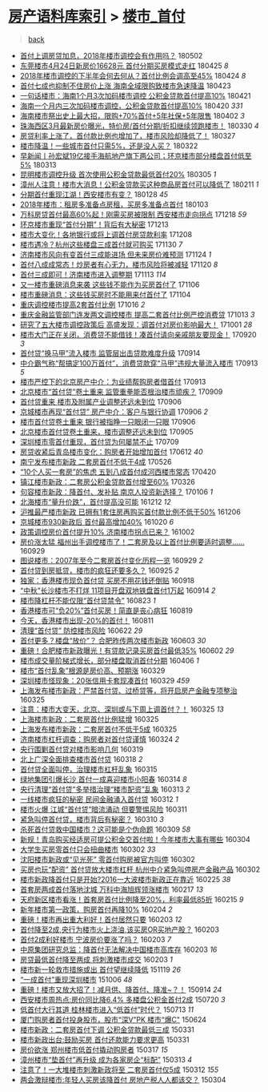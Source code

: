 [房产语料库索引](../../README.md)  > [楼市_首付](楼市_首付.md)
====
> [back](../README.md)

- [首付上调房贷加息，2018年楼市调控会有作用吗？](http://jkwz.applinzi.com/ittc/7098618799186248715.html#%E9%A6%96%E4%BB%98%E4%B8%8A%E8%B0%83%E6%88%BF%E8%B4%B7%E5%8A%A0%E6%81%AF%EF%BC%8C2018%E5%B9%B4%E6%A5%BC%E5%B8%82%E8%B0%83%E6%8E%A7%E4%BC%9A%E6%9C%89%E4%BD%9C%E7%94%A8%E5%90%97%EF%BC%9F) 180502  
- [东莞楼市4月24日新房价16628元 首付分期买房模式走红](http://jkwz.applinzi.com/ittc/7095953077192623114.html#%E4%B8%9C%E8%8E%9E%E6%A5%BC%E5%B8%824%E6%9C%8824%E6%97%A5%E6%96%B0%E6%88%BF%E4%BB%B716628%E5%85%83+%E9%A6%96%E4%BB%98%E5%88%86%E6%9C%9F%E4%B9%B0%E6%88%BF%E6%A8%A1%E5%BC%8F%E8%B5%B0%E7%BA%A2) 180425 *8* 
- [2018年楼市调控的下半年会何去何从？首付比例会调高至45%](http://jkwz.applinzi.com/ittc/7095435158905947152.html#2018%E5%B9%B4%E6%A5%BC%E5%B8%82%E8%B0%83%E6%8E%A7%E7%9A%84%E4%B8%8B%E5%8D%8A%E5%B9%B4%E4%BC%9A%E4%BD%95%E5%8E%BB%E4%BD%95%E4%BB%8E%EF%BC%9F%E9%A6%96%E4%BB%98%E6%AF%94%E4%BE%8B%E4%BC%9A%E8%B0%83%E9%AB%98%E8%87%B345%25) 180424 *8* 
- [首付七成也抑制不住房价上涨 海南全域限购致楼市急速降温](http://jkwz.applinzi.com/ittc/7095228207282521104.html#%E9%A6%96%E4%BB%98%E4%B8%83%E6%88%90%E4%B9%9F%E6%8A%91%E5%88%B6%E4%B8%8D%E4%BD%8F%E6%88%BF%E4%BB%B7%E4%B8%8A%E6%B6%A8+%E6%B5%B7%E5%8D%97%E5%85%A8%E5%9F%9F%E9%99%90%E8%B4%AD%E8%87%B4%E6%A5%BC%E5%B8%82%E6%80%A5%E9%80%9F%E9%99%8D%E6%B8%A9) 180423  
- [一句话楼市：海南1个月3次加码楼市调控 公积金贷款首付提高10%](http://jkwz.applinzi.com/ittc/7094451772863284230.html#%E4%B8%80%E5%8F%A5%E8%AF%9D%E6%A5%BC%E5%B8%82%EF%BC%9A%E6%B5%B7%E5%8D%971%E4%B8%AA%E6%9C%883%E6%AC%A1%E5%8A%A0%E7%A0%81%E6%A5%BC%E5%B8%82%E8%B0%83%E6%8E%A7+%E5%85%AC%E7%A7%AF%E9%87%91%E8%B4%B7%E6%AC%BE%E9%A6%96%E4%BB%98%E6%8F%90%E9%AB%9810%25) 180421  
- [海南一个月内三次加码楼市调控，公积金贷款首付提高10%](http://jkwz.applinzi.com/ittc/7094168481513866257.html#%E6%B5%B7%E5%8D%97%E4%B8%80%E4%B8%AA%E6%9C%88%E5%86%85%E4%B8%89%E6%AC%A1%E5%8A%A0%E7%A0%81%E6%A5%BC%E5%B8%82%E8%B0%83%E6%8E%A7%EF%BC%8C%E5%85%AC%E7%A7%AF%E9%87%91%E8%B4%B7%E6%AC%BE%E9%A6%96%E4%BB%98%E6%8F%90%E9%AB%9810%25) 180420 *331* 
- [海南楼市祭出史上最大招，限购+70%首付+5年社保+5年限售](http://jkwz.applinzi.com/ittc/7087054628606968839.html#%E6%B5%B7%E5%8D%97%E6%A5%BC%E5%B8%82%E7%A5%AD%E5%87%BA%E5%8F%B2%E4%B8%8A%E6%9C%80%E5%A4%A7%E6%8B%9B%EF%BC%8C%E9%99%90%E8%B4%AD%2B70%25%E9%A6%96%E4%BB%98%2B5%E5%B9%B4%E7%A4%BE%E4%BF%9D%2B5%E5%B9%B4%E9%99%90%E5%94%AE) 180402 *3* 
- [珠海西区3月最新房价曝光，特价房/首付分期/折扣继续领跑楼市！](http://jkwz.applinzi.com/ittc/7086250944230851590.html#%E7%8F%A0%E6%B5%B7%E8%A5%BF%E5%8C%BA3%E6%9C%88%E6%9C%80%E6%96%B0%E6%88%BF%E4%BB%B7%E6%9B%9D%E5%85%89%EF%BC%8C%E7%89%B9%E4%BB%B7%E6%88%BF%2F%E9%A6%96%E4%BB%98%E5%88%86%E6%9C%9F%2F%E6%8A%98%E6%89%A3%E7%BB%A7%E7%BB%AD%E9%A2%86%E8%B7%91%E6%A5%BC%E5%B8%82%EF%BC%81) 180330 *4* 
- [房贷利率上涨了，首付款比例也增加了，楼市风险却降低了！](http://jkwz.applinzi.com/ittc/7085077853102408721.html#%E6%88%BF%E8%B4%B7%E5%88%A9%E7%8E%87%E4%B8%8A%E6%B6%A8%E4%BA%86%EF%BC%8C%E9%A6%96%E4%BB%98%E6%AC%BE%E6%AF%94%E4%BE%8B%E4%B9%9F%E5%A2%9E%E5%8A%A0%E4%BA%86%EF%BC%8C%E6%A5%BC%E5%B8%82%E9%A3%8E%E9%99%A9%E5%8D%B4%E9%99%8D%E4%BD%8E%E4%BA%86%EF%BC%81) 180327  
- [楼市降温！一些城市首付只需5%，还是没人买？](http://jkwz.applinzi.com/ittc/7083372394263872528.html#%E6%A5%BC%E5%B8%82%E9%99%8D%E6%B8%A9%EF%BC%81%E4%B8%80%E4%BA%9B%E5%9F%8E%E5%B8%82%E9%A6%96%E4%BB%98%E5%8F%AA%E9%9C%805%25%EF%BC%8C%E8%BF%98%E6%98%AF%E6%B2%A1%E4%BA%BA%E4%B9%B0%EF%BC%9F) 180322  
- [早新闻丨孙宏斌19亿接手海航地产旗下两公司；环京楼市部分楼盘首付低至5%](http://jkwz.applinzi.com/ittc/7079864284643591174.html#%E6%97%A9%E6%96%B0%E9%97%BB%E4%B8%A8%E5%AD%99%E5%AE%8F%E6%96%8C19%E4%BA%BF%E6%8E%A5%E6%89%8B%E6%B5%B7%E8%88%AA%E5%9C%B0%E4%BA%A7%E6%97%97%E4%B8%8B%E4%B8%A4%E5%85%AC%E5%8F%B8%EF%BC%9B%E7%8E%AF%E4%BA%AC%E6%A5%BC%E5%B8%82%E9%83%A8%E5%88%86%E6%A5%BC%E7%9B%98%E9%A6%96%E4%BB%98%E4%BD%8E%E8%87%B35%25) 180313  
- [昆明楼市调控升级 首次使用公积金贷款最低首付20%](http://jkwz.applinzi.com/ittc/7076907846497469457.html#%E6%98%86%E6%98%8E%E6%A5%BC%E5%B8%82%E8%B0%83%E6%8E%A7%E5%8D%87%E7%BA%A7+%E9%A6%96%E6%AC%A1%E4%BD%BF%E7%94%A8%E5%85%AC%E7%A7%AF%E9%87%91%E8%B4%B7%E6%AC%BE%E6%9C%80%E4%BD%8E%E9%A6%96%E4%BB%9820%25) 180305 *1* 
- [漳州人注意！楼市大消息！公积金贷款买这种商品房首付可以降低了](http://jkwz.applinzi.com/ittc/7068883183997551623.html#%E6%BC%B3%E5%B7%9E%E4%BA%BA%E6%B3%A8%E6%84%8F%EF%BC%81%E6%A5%BC%E5%B8%82%E5%A4%A7%E6%B6%88%E6%81%AF%EF%BC%81%E5%85%AC%E7%A7%AF%E9%87%91%E8%B4%B7%E6%AC%BE%E4%B9%B0%E8%BF%99%E7%A7%8D%E5%95%86%E5%93%81%E6%88%BF%E9%A6%96%E4%BB%98%E5%8F%AF%E4%BB%A5%E9%99%8D%E4%BD%8E%E4%BA%86) 180211 *1* 
- [分期首付重现江湖！西安楼市有变？](http://jkwz.applinzi.com/ittc/7063597561338659851.html#%E5%88%86%E6%9C%9F%E9%A6%96%E4%BB%98%E9%87%8D%E7%8E%B0%E6%B1%9F%E6%B9%96%EF%BC%81%E8%A5%BF%E5%AE%89%E6%A5%BC%E5%B8%82%E6%9C%89%E5%8F%98%EF%BC%9F) 180128 *45* 
- [2018年楼市：租房多准备点房租，买房多准备点首付](http://jkwz.applinzi.com/ittc/7054300963236480016.html#2018%E5%B9%B4%E6%A5%BC%E5%B8%82%EF%BC%9A%E7%A7%9F%E6%88%BF%E5%A4%9A%E5%87%86%E5%A4%87%E7%82%B9%E6%88%BF%E7%A7%9F%EF%BC%8C%E4%B9%B0%E6%88%BF%E5%A4%9A%E5%87%86%E5%A4%87%E7%82%B9%E9%A6%96%E4%BB%98) 180103  
- [万科房贷首付最高60%起！刚需买房被限制 西安楼市走向拐点](http://jkwz.applinzi.com/ittc/7048409667221324817.html#%E4%B8%87%E7%A7%91%E6%88%BF%E8%B4%B7%E9%A6%96%E4%BB%98%E6%9C%80%E9%AB%9860%25%E8%B5%B7%EF%BC%81%E5%88%9A%E9%9C%80%E4%B9%B0%E6%88%BF%E8%A2%AB%E9%99%90%E5%88%B6+%E8%A5%BF%E5%AE%89%E6%A5%BC%E5%B8%82%E8%B5%B0%E5%90%91%E6%8B%90%E7%82%B9) 171218 *59* 
- [环京楼市重现“首付分期”！背后有大秘密](http://jkwz.applinzi.com/ittc/7046494552288920593.html#%E7%8E%AF%E4%BA%AC%E6%A5%BC%E5%B8%82%E9%87%8D%E7%8E%B0%E2%80%9C%E9%A6%96%E4%BB%98%E5%88%86%E6%9C%9F%E2%80%9D%EF%BC%81%E8%83%8C%E5%90%8E%E6%9C%89%E5%A4%A7%E7%A7%98%E5%AF%86) 171213  
- [楼市大变化！各地银行或将上调首付房贷款利率](http://jkwz.applinzi.com/ittc/7044704806684328977.html#%E6%A5%BC%E5%B8%82%E5%A4%A7%E5%8F%98%E5%8C%96%EF%BC%81%E5%90%84%E5%9C%B0%E9%93%B6%E8%A1%8C%E6%88%96%E5%B0%86%E4%B8%8A%E8%B0%83%E9%A6%96%E4%BB%98%E6%88%BF%E8%B4%B7%E6%AC%BE%E5%88%A9%E7%8E%87) 171208  
- [楼市遇冷？杭州这些楼盘三成首付就可购买](http://jkwz.applinzi.com/ittc/7041689028125000721.html#%E6%A5%BC%E5%B8%82%E9%81%87%E5%86%B7%EF%BC%9F%E6%9D%AD%E5%B7%9E%E8%BF%99%E4%BA%9B%E6%A5%BC%E7%9B%98%E4%B8%89%E6%88%90%E9%A6%96%E4%BB%98%E5%B0%B1%E5%8F%AF%E8%B4%AD%E4%B9%B0) 171130 *7* 
- [济南楼市风向有变首付三成能进场 但未来房价难预测](http://jkwz.applinzi.com/ittc/7039448086353544209.html#%E6%B5%8E%E5%8D%97%E6%A5%BC%E5%B8%82%E9%A3%8E%E5%90%91%E6%9C%89%E5%8F%98%E9%A6%96%E4%BB%98%E4%B8%89%E6%88%90%E8%83%BD%E8%BF%9B%E5%9C%BA+%E4%BD%86%E6%9C%AA%E6%9D%A5%E6%88%BF%E4%BB%B7%E9%9A%BE%E9%A2%84%E6%B5%8B) 171124 *1* 
- [首付八成成常态！炒房者有心无力，楼市风险将被减轻](http://jkwz.applinzi.com/ittc/7038059758572012561.html#%E9%A6%96%E4%BB%98%E5%85%AB%E6%88%90%E6%88%90%E5%B8%B8%E6%80%81%EF%BC%81%E7%82%92%E6%88%BF%E8%80%85%E6%9C%89%E5%BF%83%E6%97%A0%E5%8A%9B%EF%BC%8C%E6%A5%BC%E5%B8%82%E9%A3%8E%E9%99%A9%E5%B0%86%E8%A2%AB%E5%87%8F%E8%BD%BB) 171120 *8* 
- [首付三成即可！济南楼市进入调整期](http://jkwz.applinzi.com/ittc/7035233455292548112.html#%E9%A6%96%E4%BB%98%E4%B8%89%E6%88%90%E5%8D%B3%E5%8F%AF%EF%BC%81%E6%B5%8E%E5%8D%97%E6%A5%BC%E5%B8%82%E8%BF%9B%E5%85%A5%E8%B0%83%E6%95%B4%E6%9C%9F) 171113 *114* 
- [又一楼市重磅消息来袭 这些钱不能作为买房首付了](http://jkwz.applinzi.com/ittc/7032885463449338897.html#%E5%8F%88%E4%B8%80%E6%A5%BC%E5%B8%82%E9%87%8D%E7%A3%85%E6%B6%88%E6%81%AF%E6%9D%A5%E8%A2%AD+%E8%BF%99%E4%BA%9B%E9%92%B1%E4%B8%8D%E8%83%BD%E4%BD%9C%E4%B8%BA%E4%B9%B0%E6%88%BF%E9%A6%96%E4%BB%98%E4%BA%86) 171106  
- [楼市重磅消息：这些钱买房时不能用来付首付了](http://jkwz.applinzi.com/ittc/7032192780376474640.html#%E6%A5%BC%E5%B8%82%E9%87%8D%E7%A3%85%E6%B6%88%E6%81%AF%EF%BC%9A%E8%BF%99%E4%BA%9B%E9%92%B1%E4%B9%B0%E6%88%BF%E6%97%B6%E4%B8%8D%E8%83%BD%E7%94%A8%E6%9D%A5%E4%BB%98%E9%A6%96%E4%BB%98%E4%BA%86) 171104  
- [重庆调控楼市提高2套首付比例](http://jkwz.applinzi.com/ittc/7025092432373498897.html#%E9%87%8D%E5%BA%86%E8%B0%83%E6%8E%A7%E6%A5%BC%E5%B8%82%E6%8F%90%E9%AB%982%E5%A5%97%E9%A6%96%E4%BB%98%E6%AF%94%E4%BE%8B) 171016 *2* 
- [重庆金融监管部门连发两文调控楼市 提高二套首付比例严控消费贷](http://jkwz.applinzi.com/ittc/7023855318780609553.html#%E9%87%8D%E5%BA%86%E9%87%91%E8%9E%8D%E7%9B%91%E7%AE%A1%E9%83%A8%E9%97%A8%E8%BF%9E%E5%8F%91%E4%B8%A4%E6%96%87%E8%B0%83%E6%8E%A7%E6%A5%BC%E5%B8%82+%E6%8F%90%E9%AB%98%E4%BA%8C%E5%A5%97%E9%A6%96%E4%BB%98%E6%AF%94%E4%BE%8B%E4%B8%A5%E6%8E%A7%E6%B6%88%E8%B4%B9%E8%B4%B7) 171013 *3* 
- [研究了五大楼市调控政策后 高盛发现：调首付对房价影响最大！](http://jkwz.applinzi.com/ittc/7019558334791943184.html#%E7%A0%94%E7%A9%B6%E4%BA%86%E4%BA%94%E5%A4%A7%E6%A5%BC%E5%B8%82%E8%B0%83%E6%8E%A7%E6%94%BF%E7%AD%96%E5%90%8E+%E9%AB%98%E7%9B%9B%E5%8F%91%E7%8E%B0%EF%BC%9A%E8%B0%83%E9%A6%96%E4%BB%98%E5%AF%B9%E6%88%BF%E4%BB%B7%E5%BD%B1%E5%93%8D%E6%9C%80%E5%A4%A7%EF%BC%81) 171001 *28* 
- [楼市大门正在关闭，消费贷不能借钱！凑首付请向亲戚朋友要现金！](http://jkwz.applinzi.com/ittc/7015379355222672401.html#%E6%A5%BC%E5%B8%82%E5%A4%A7%E9%97%A8%E6%AD%A3%E5%9C%A8%E5%85%B3%E9%97%AD%EF%BC%8C%E6%B6%88%E8%B4%B9%E8%B4%B7%E4%B8%8D%E8%83%BD%E5%80%9F%E9%92%B1%EF%BC%81%E5%87%91%E9%A6%96%E4%BB%98%E8%AF%B7%E5%90%91%E4%BA%B2%E6%88%9A%E6%9C%8B%E5%8F%8B%E8%A6%81%E7%8E%B0%E9%87%91%EF%BC%81) 170920 *3* 
- [首付贷“换马甲”流入楼市 监管层出击贷款难度升级](http://jkwz.applinzi.com/ittc/7013226676488766225.html#%E9%A6%96%E4%BB%98%E8%B4%B7%E2%80%9C%E6%8D%A2%E9%A9%AC%E7%94%B2%E2%80%9D%E6%B5%81%E5%85%A5%E6%A5%BC%E5%B8%82+%E7%9B%91%E7%AE%A1%E5%B1%82%E5%87%BA%E5%87%BB%E8%B4%B7%E6%AC%BE%E9%9A%BE%E5%BA%A6%E5%8D%87%E7%BA%A7) 170914  
- [中介霸气称“帮搞定100万首付”，消费贷款穿“马甲”违规大量流入楼市](http://jkwz.applinzi.com/ittc/7012836473265718288.html#%E4%B8%AD%E4%BB%8B%E9%9C%B8%E6%B0%94%E7%A7%B0%E2%80%9C%E5%B8%AE%E6%90%9E%E5%AE%9A100%E4%B8%87%E9%A6%96%E4%BB%98%E2%80%9D%EF%BC%8C%E6%B6%88%E8%B4%B9%E8%B4%B7%E6%AC%BE%E7%A9%BF%E2%80%9C%E9%A9%AC%E7%94%B2%E2%80%9D%E8%BF%9D%E8%A7%84%E5%A4%A7%E9%87%8F%E6%B5%81%E5%85%A5%E6%A5%BC%E5%B8%82) 170913 *5* 
- [楼市严控下的北京房产中介：为业绩帮购房者借首付](http://jkwz.applinzi.com/ittc/7012740385124909841.html#%E6%A5%BC%E5%B8%82%E4%B8%A5%E6%8E%A7%E4%B8%8B%E7%9A%84%E5%8C%97%E4%BA%AC%E6%88%BF%E4%BA%A7%E4%B8%AD%E4%BB%8B%EF%BC%9A%E4%B8%BA%E4%B8%9A%E7%BB%A9%E5%B8%AE%E8%B4%AD%E6%88%BF%E8%80%85%E5%80%9F%E9%A6%96%E4%BB%98) 170913  
- [北京楼市“首付贷”卷土重来 监管重拳能否根治楼市顽疾？](http://jkwz.applinzi.com/ittc/7011454022698140688.html#%E5%8C%97%E4%BA%AC%E6%A5%BC%E5%B8%82%E2%80%9C%E9%A6%96%E4%BB%98%E8%B4%B7%E2%80%9D%E5%8D%B7%E5%9C%9F%E9%87%8D%E6%9D%A5+%E7%9B%91%E7%AE%A1%E9%87%8D%E6%8B%B3%E8%83%BD%E5%90%A6%E6%A0%B9%E6%B2%BB%E6%A5%BC%E5%B8%82%E9%A1%BD%E7%96%BE%EF%BC%9F) 170909  
- [首付贷重来 楼市及附属产业调整还远未到位](http://jkwz.applinzi.com/ittc/7010216834513765393.html#%E9%A6%96%E4%BB%98%E8%B4%B7%E9%87%8D%E6%9D%A5+%E6%A5%BC%E5%B8%82%E5%8F%8A%E9%99%84%E5%B1%9E%E4%BA%A7%E4%B8%9A%E8%B0%83%E6%95%B4%E8%BF%98%E8%BF%9C%E6%9C%AA%E5%88%B0%E4%BD%8D) 170906  
- [京城楼市再现“首付贷” 房产中介：客户与银行协调](http://jkwz.applinzi.com/ittc/7010167104089883665.html#%E4%BA%AC%E5%9F%8E%E6%A5%BC%E5%B8%82%E5%86%8D%E7%8E%B0%E2%80%9C%E9%A6%96%E4%BB%98%E8%B4%B7%E2%80%9D+%E6%88%BF%E4%BA%A7%E4%B8%AD%E4%BB%8B%EF%BC%9A%E5%AE%A2%E6%88%B7%E4%B8%8E%E9%93%B6%E8%A1%8C%E5%8D%8F%E8%B0%83) 170906 *2* 
- [楼市首付贷卷土重来 银行被指睁一只眼闭一只眼](http://jkwz.applinzi.com/ittc/7010100621804569617.html#%E6%A5%BC%E5%B8%82%E9%A6%96%E4%BB%98%E8%B4%B7%E5%8D%B7%E5%9C%9F%E9%87%8D%E6%9D%A5+%E9%93%B6%E8%A1%8C%E8%A2%AB%E6%8C%87%E7%9D%81%E4%B8%80%E5%8F%AA%E7%9C%BC%E9%97%AD%E4%B8%80%E5%8F%AA%E7%9C%BC) 170906  
- [北京楼市首付贷卷土重来，楼市调整还远未到位](http://jkwz.applinzi.com/ittc/7009887214706885648.html#%E5%8C%97%E4%BA%AC%E6%A5%BC%E5%B8%82%E9%A6%96%E4%BB%98%E8%B4%B7%E5%8D%B7%E5%9C%9F%E9%87%8D%E6%9D%A5%EF%BC%8C%E6%A5%BC%E5%B8%82%E8%B0%83%E6%95%B4%E8%BF%98%E8%BF%9C%E6%9C%AA%E5%88%B0%E4%BD%8D) 170905  
- [深圳楼市零首付重现，首付贷为何屡禁不止](http://jkwz.applinzi.com/ittc/6988427819762582532.html#%E6%B7%B1%E5%9C%B3%E6%A5%BC%E5%B8%82%E9%9B%B6%E9%A6%96%E4%BB%98%E9%87%8D%E7%8E%B0%EF%BC%8C%E9%A6%96%E4%BB%98%E8%B4%B7%E4%B8%BA%E4%BD%95%E5%B1%A1%E7%A6%81%E4%B8%8D%E6%AD%A2) 170709  
- [房贷收紧后青岛楼市变化：购房者开始增加首付](http://jkwz.applinzi.com/ittc/6978201563087520772.html#%E6%88%BF%E8%B4%B7%E6%94%B6%E7%B4%A7%E5%90%8E%E9%9D%92%E5%B2%9B%E6%A5%BC%E5%B8%82%E5%8F%98%E5%8C%96%EF%BC%9A%E8%B4%AD%E6%88%BF%E8%80%85%E5%BC%80%E5%A7%8B%E5%A2%9E%E5%8A%A0%E9%A6%96%E4%BB%98) 170612 *40* 
- [南宁发布楼市新政 二套房首付不低于4成](http://jkwz.applinzi.com/ittc/6972051966896112644.html#%E5%8D%97%E5%AE%81%E5%8F%91%E5%B8%83%E6%A5%BC%E5%B8%82%E6%96%B0%E6%94%BF+%E4%BA%8C%E5%A5%97%E6%88%BF%E9%A6%96%E4%BB%98%E4%B8%8D%E4%BD%8E%E4%BA%8E4%E6%88%90) 170526  
- [“10个人买一套房”的焦虑 五到八成首付成河西楼市常态](http://jkwz.applinzi.com/ittc/6958705746735809540.html#%E2%80%9C10%E4%B8%AA%E4%BA%BA%E4%B9%B0%E4%B8%80%E5%A5%97%E6%88%BF%E2%80%9D%E7%9A%84%E7%84%A6%E8%99%91+%E4%BA%94%E5%88%B0%E5%85%AB%E6%88%90%E9%A6%96%E4%BB%98%E6%88%90%E6%B2%B3%E8%A5%BF%E6%A5%BC%E5%B8%82%E5%B8%B8%E6%80%81) 170420  
- [镇江楼市新政：二套房公积金贷款首付增至60%](http://jkwz.applinzi.com/ittc/6949257919244796932.html#%E9%95%87%E6%B1%9F%E6%A5%BC%E5%B8%82%E6%96%B0%E6%94%BF%EF%BC%9A%E4%BA%8C%E5%A5%97%E6%88%BF%E5%85%AC%E7%A7%AF%E9%87%91%E8%B4%B7%E6%AC%BE%E9%A6%96%E4%BB%98%E5%A2%9E%E8%87%B360%25) 170326  
- [句容楼市新政：降首付、发补贴 南京人投资新选择？](http://jkwz.applinzi.com/ittc/6920115305845359620.html#%E5%8F%A5%E5%AE%B9%E6%A5%BC%E5%B8%82%E6%96%B0%E6%94%BF%EF%BC%9A%E9%99%8D%E9%A6%96%E4%BB%98%E3%80%81%E5%8F%91%E8%A1%A5%E8%B4%B4+%E5%8D%97%E4%BA%AC%E4%BA%BA%E6%8A%95%E8%B5%84%E6%96%B0%E9%80%89%E6%8B%A9%EF%BC%9F) 170106 *1* 
- [北海楼市“量升价跌”，首付提高没可能](http://jkwz.applinzi.com/ittc/6910784444436055045.html#%E5%8C%97%E6%B5%B7%E6%A5%BC%E5%B8%82%E2%80%9C%E9%87%8F%E5%8D%87%E4%BB%B7%E8%B7%8C%E2%80%9D%EF%BC%8C%E9%A6%96%E4%BB%98%E6%8F%90%E9%AB%98%E6%B2%A1%E5%8F%AF%E8%83%BD) 161212 *12* 
- [沪推最严楼市新政 已拥有1套住房再购买首付款比例不低于50%](http://jkwz.applinzi.com/ittc/6908562285223478276.html#%E6%B2%AA%E6%8E%A8%E6%9C%80%E4%B8%A5%E6%A5%BC%E5%B8%82%E6%96%B0%E6%94%BF+%E5%B7%B2%E6%8B%A5%E6%9C%891%E5%A5%97%E4%BD%8F%E6%88%BF%E5%86%8D%E8%B4%AD%E4%B9%B0%E9%A6%96%E4%BB%98%E6%AC%BE%E6%AF%94%E4%BE%8B%E4%B8%8D%E4%BD%8E%E4%BA%8E50%25) 161206  
- [京城楼市930新政后 首付最高增加40%](http://jkwz.applinzi.com/ittc/6891061395843449860.html#%E4%BA%AC%E5%9F%8E%E6%A5%BC%E5%B8%82930%E6%96%B0%E6%94%BF%E5%90%8E+%E9%A6%96%E4%BB%98%E6%9C%80%E9%AB%98%E5%A2%9E%E5%8A%A040%25) 161020 *6* 
- [政策调控房价首付提升10% 济南楼市拐点已来？](http://jkwz.applinzi.com/ittc/6884541618081760261.html#%E6%94%BF%E7%AD%96%E8%B0%83%E6%8E%A7%E6%88%BF%E4%BB%B7%E9%A6%96%E4%BB%98%E6%8F%90%E5%8D%8710%25+%E6%B5%8E%E5%8D%97%E6%A5%BC%E5%B8%82%E6%8B%90%E7%82%B9%E5%B7%B2%E6%9D%A5%EF%BC%9F) 161002  
- [房价涨太猛 福州出手调控楼市了！二套房及以上首付比例要适时调整......](http://jkwz.applinzi.com/ittc/6883322965600502789.html#%E6%88%BF%E4%BB%B7%E6%B6%A8%E5%A4%AA%E7%8C%9B+%E7%A6%8F%E5%B7%9E%E5%87%BA%E6%89%8B%E8%B0%83%E6%8E%A7%E6%A5%BC%E5%B8%82%E4%BA%86%EF%BC%81%E4%BA%8C%E5%A5%97%E6%88%BF%E5%8F%8A%E4%BB%A5%E4%B8%8A%E9%A6%96%E4%BB%98%E6%AF%94%E4%BE%8B%E8%A6%81%E9%80%82%E6%97%B6%E8%B0%83%E6%95%B4......) 160929  
- [图说楼市：2007年至今二套房首付变化历程一览](http://jkwz.applinzi.com/ittc/6883216567520723973.html#%E5%9B%BE%E8%AF%B4%E6%A5%BC%E5%B8%82%EF%BC%9A2007%E5%B9%B4%E8%87%B3%E4%BB%8A%E4%BA%8C%E5%A5%97%E6%88%BF%E9%A6%96%E4%BB%98%E5%8F%98%E5%8C%96%E5%8E%86%E7%A8%8B%E4%B8%80%E8%A7%88) 160929 *2* 
- [首付贷到房抵贷，楼市的疯狂还要多久？](http://jkwz.applinzi.com/ittc/6881790154372547588.html#%E9%A6%96%E4%BB%98%E8%B4%B7%E5%88%B0%E6%88%BF%E6%8A%B5%E8%B4%B7%EF%BC%8C%E6%A5%BC%E5%B8%82%E7%9A%84%E7%96%AF%E7%8B%82%E8%BF%98%E8%A6%81%E5%A4%9A%E4%B9%85%EF%BC%9F) 160925 *2* 
- [独家：香港楼市现负首付贷 买房不用花钱还倒贴](http://jkwz.applinzi.com/ittc/6879231531083629572.html#%E7%8B%AC%E5%AE%B6%EF%BC%9A%E9%A6%99%E6%B8%AF%E6%A5%BC%E5%B8%82%E7%8E%B0%E8%B4%9F%E9%A6%96%E4%BB%98%E8%B4%B7+%E4%B9%B0%E6%88%BF%E4%B8%8D%E7%94%A8%E8%8A%B1%E9%92%B1%E8%BF%98%E5%80%92%E8%B4%B4) 160918  
- [“中秋”长沙楼市不打烊 11项目开盘双地铁盘首付1万起](http://jkwz.applinzi.com/ittc/6877676199765083141.html#%E2%80%9C%E4%B8%AD%E7%A7%8B%E2%80%9D%E9%95%BF%E6%B2%99%E6%A5%BC%E5%B8%82%E4%B8%8D%E6%89%93%E7%83%8A+11%E9%A1%B9%E7%9B%AE%E5%BC%80%E7%9B%98%E5%8F%8C%E5%9C%B0%E9%93%81%E7%9B%98%E9%A6%96%E4%BB%981%E4%B8%87%E8%B5%B7) 160914 *2* 
- [楼市降杠杆不能仅限“首付贷禁令”](http://jkwz.applinzi.com/ittc/6869478053104845828.html#%E6%A5%BC%E5%B8%82%E9%99%8D%E6%9D%A0%E6%9D%86%E4%B8%8D%E8%83%BD%E4%BB%85%E9%99%90%E2%80%9C%E9%A6%96%E4%BB%98%E8%B4%B7%E7%A6%81%E4%BB%A4%E2%80%9D) 160823 *1* 
- [香港楼市可“负20%”首付买房！简直是丧心病狂](http://jkwz.applinzi.com/ittc/6868084570985071621.html#%E9%A6%99%E6%B8%AF%E6%A5%BC%E5%B8%82%E5%8F%AF%E2%80%9C%E8%B4%9F20%25%E2%80%9D%E9%A6%96%E4%BB%98%E4%B9%B0%E6%88%BF%EF%BC%81%E7%AE%80%E7%9B%B4%E6%98%AF%E4%B8%A7%E5%BF%83%E7%97%85%E7%8B%82) 160819  
- [今天，香港楼市出现-20%的首付！](http://jkwz.applinzi.com/ittc/6865032847320155141.html#%E4%BB%8A%E5%A4%A9%EF%BC%8C%E9%A6%99%E6%B8%AF%E6%A5%BC%E5%B8%82%E5%87%BA%E7%8E%B0-20%25%E7%9A%84%E9%A6%96%E4%BB%98%EF%BC%81) 160811  
- [清理“首付贷” 防控楼市风险](http://jkwz.applinzi.com/ittc/6846505787350057988.html#%E6%B8%85%E7%90%86%E2%80%9C%E9%A6%96%E4%BB%98%E8%B4%B7%E2%80%9D+%E9%98%B2%E6%8E%A7%E6%A5%BC%E5%B8%82%E9%A3%8E%E9%99%A9) 160622 *29* 
- [首付更多？楼盘“放价”？ 合肥昨传两次楼市新政](http://jkwz.applinzi.com/ittc/6839424079190557700.html#%E9%A6%96%E4%BB%98%E6%9B%B4%E5%A4%9A%EF%BC%9F%E6%A5%BC%E7%9B%98%E2%80%9C%E6%94%BE%E4%BB%B7%E2%80%9D%EF%BC%9F+%E5%90%88%E8%82%A5%E6%98%A8%E4%BC%A0%E4%B8%A4%E6%AC%A1%E6%A5%BC%E5%B8%82%E6%96%B0%E6%94%BF) 160603 *30* 
- [重磅！合肥楼市新政曝光！有贷款记录买房首付最低35%](http://jkwz.applinzi.com/ittc/6839055599324890116.html#%E9%87%8D%E7%A3%85%EF%BC%81%E5%90%88%E8%82%A5%E6%A5%BC%E5%B8%82%E6%96%B0%E6%94%BF%E6%9B%9D%E5%85%89%EF%BC%81%E6%9C%89%E8%B4%B7%E6%AC%BE%E8%AE%B0%E5%BD%95%E4%B9%B0%E6%88%BF%E9%A6%96%E4%BB%98%E6%9C%80%E4%BD%8E35%25) 160602 *29* 
- [楼市成交量阶梯式增长，部分楼盘取消首付分期](http://jkwz.applinzi.com/ittc/6817843886357480452.html#%E6%A5%BC%E5%B8%82%E6%88%90%E4%BA%A4%E9%87%8F%E9%98%B6%E6%A2%AF%E5%BC%8F%E5%A2%9E%E9%95%BF%EF%BC%8C%E9%83%A8%E5%88%86%E6%A5%BC%E7%9B%98%E5%8F%96%E6%B6%88%E9%A6%96%E4%BB%98%E5%88%86%E6%9C%9F) 160406 *1* 
- [楼市“首付乱象”根源是房价高、预期涨](http://jkwz.applinzi.com/ittc/6815098976583812101.html#%E6%A5%BC%E5%B8%82%E2%80%9C%E9%A6%96%E4%BB%98%E4%B9%B1%E8%B1%A1%E2%80%9D%E6%A0%B9%E6%BA%90%E6%98%AF%E6%88%BF%E4%BB%B7%E9%AB%98%E3%80%81%E9%A2%84%E6%9C%9F%E6%B6%A8) 160329  
- [深圳楼市怪现象：20张信用卡套现凑首付](http://jkwz.applinzi.com/ittc/6814910781569106949.html#%E6%B7%B1%E5%9C%B3%E6%A5%BC%E5%B8%82%E6%80%AA%E7%8E%B0%E8%B1%A1%EF%BC%9A20%E5%BC%A0%E4%BF%A1%E7%94%A8%E5%8D%A1%E5%A5%97%E7%8E%B0%E5%87%91%E9%A6%96%E4%BB%98) 160329 *459* 
- [上海发布楼市新政：严禁首付贷、过桥贷等，将开启房产金融专项整治](http://jkwz.applinzi.com/ittc/6813569091121972229.html#%E4%B8%8A%E6%B5%B7%E5%8F%91%E5%B8%83%E6%A5%BC%E5%B8%82%E6%96%B0%E6%94%BF%EF%BC%9A%E4%B8%A5%E7%A6%81%E9%A6%96%E4%BB%98%E8%B4%B7%E3%80%81%E8%BF%87%E6%A1%A5%E8%B4%B7%E7%AD%89%EF%BC%8C%E5%B0%86%E5%BC%80%E5%90%AF%E6%88%BF%E4%BA%A7%E9%87%91%E8%9E%8D%E4%B8%93%E9%A1%B9%E6%95%B4%E6%B2%BB) 160325  
- [注意：楼市大变天，北京、深圳或与下周上调首付？！](http://jkwz.applinzi.com/ittc/6813534522003948549.html#%E6%B3%A8%E6%84%8F%EF%BC%9A%E6%A5%BC%E5%B8%82%E5%A4%A7%E5%8F%98%E5%A4%A9%EF%BC%8C%E5%8C%97%E4%BA%AC%E3%80%81%E6%B7%B1%E5%9C%B3%E6%88%96%E4%B8%8E%E4%B8%8B%E5%91%A8%E4%B8%8A%E8%B0%83%E9%A6%96%E4%BB%98%EF%BC%9F%EF%BC%81) 160325 *13* 
- [上海楼市新政：二套房首付比例猛增](http://jkwz.applinzi.com/ittc/6813507225867781125.html#%E4%B8%8A%E6%B5%B7%E6%A5%BC%E5%B8%82%E6%96%B0%E6%94%BF%EF%BC%9A%E4%BA%8C%E5%A5%97%E6%88%BF%E9%A6%96%E4%BB%98%E6%AF%94%E4%BE%8B%E7%8C%9B%E5%A2%9E) 160325  
- [上海发布楼市新政：二套房首付不低于5成](http://jkwz.applinzi.com/ittc/6813474503111738372.html#%E4%B8%8A%E6%B5%B7%E5%8F%91%E5%B8%83%E6%A5%BC%E5%B8%82%E6%96%B0%E6%94%BF%EF%BC%9A%E4%BA%8C%E5%A5%97%E6%88%BF%E9%A6%96%E4%BB%98%E4%B8%8D%E4%BD%8E%E4%BA%8E5%E6%88%90) 160325  
- [济南楼市杠杆调查：购房者对首付贷谨慎](http://jkwz.applinzi.com/ittc/6813175840581878789.html#%E6%B5%8E%E5%8D%97%E6%A5%BC%E5%B8%82%E6%9D%A0%E6%9D%86%E8%B0%83%E6%9F%A5%EF%BC%9A%E8%B4%AD%E6%88%BF%E8%80%85%E5%AF%B9%E9%A6%96%E4%BB%98%E8%B4%B7%E8%B0%A8%E6%85%8E) 160324 *2* 
- [央行围剿首付贷对楼市影响几何](http://jkwz.applinzi.com/ittc/6811218854655034372.html#%E5%A4%AE%E8%A1%8C%E5%9B%B4%E5%89%BF%E9%A6%96%E4%BB%98%E8%B4%B7%E5%AF%B9%E6%A5%BC%E5%B8%82%E5%BD%B1%E5%93%8D%E5%87%A0%E4%BD%95) 160319  
- [北上广深全面排查楼市首付贷](http://jkwz.applinzi.com/ittc/6810966249878062085.html#%E5%8C%97%E4%B8%8A%E5%B9%BF%E6%B7%B1%E5%85%A8%E9%9D%A2%E6%8E%92%E6%9F%A5%E6%A5%BC%E5%B8%82%E9%A6%96%E4%BB%98%E8%B4%B7) 160318 *2* 
- [首付贷全面叫停，治理楼市杠杆乱象](http://jkwz.applinzi.com/ittc/6809855647986222085.html#%E9%A6%96%E4%BB%98%E8%B4%B7%E5%85%A8%E9%9D%A2%E5%8F%AB%E5%81%9C%EF%BC%8C%E6%B2%BB%E7%90%86%E6%A5%BC%E5%B8%82%E6%9D%A0%E6%9D%86%E4%B9%B1%E8%B1%A1) 160315  
- [绿地集团引爆长沙 首付一成喜迎楼市小阳春](http://jkwz.applinzi.com/ittc/6809439976135590916.html#%E7%BB%BF%E5%9C%B0%E9%9B%86%E5%9B%A2%E5%BC%95%E7%88%86%E9%95%BF%E6%B2%99+%E9%A6%96%E4%BB%98%E4%B8%80%E6%88%90%E5%96%9C%E8%BF%8E%E6%A5%BC%E5%B8%82%E5%B0%8F%E9%98%B3%E6%98%A5) 160314 *8* 
- [央行清理“首付贷”多举措治理“楼市配资”乱象](http://jkwz.applinzi.com/ittc/6808898009102287877.html#%E5%A4%AE%E8%A1%8C%E6%B8%85%E7%90%86%E2%80%9C%E9%A6%96%E4%BB%98%E8%B4%B7%E2%80%9D%E5%A4%9A%E4%B8%BE%E6%8E%AA%E6%B2%BB%E7%90%86%E2%80%9C%E6%A5%BC%E5%B8%82%E9%85%8D%E8%B5%84%E2%80%9D%E4%B9%B1%E8%B1%A1) 160313 *2* 
- [一线楼市疯狂的秘密 民间金融涌入首付贷](http://jkwz.applinzi.com/ittc/6808490633580774405.html#%E4%B8%80%E7%BA%BF%E6%A5%BC%E5%B8%82%E7%96%AF%E7%8B%82%E7%9A%84%E7%A7%98%E5%AF%86+%E6%B0%91%E9%97%B4%E9%87%91%E8%9E%8D%E6%B6%8C%E5%85%A5%E9%A6%96%E4%BB%98%E8%B4%B7) 160312 *1* 
- [楼市火爆 江城“首付贷”暗流涌动 但要警惕风险](http://jkwz.applinzi.com/ittc/6808229877744403461.html#%E6%A5%BC%E5%B8%82%E7%81%AB%E7%88%86+%E6%B1%9F%E5%9F%8E%E2%80%9C%E9%A6%96%E4%BB%98%E8%B4%B7%E2%80%9D%E6%9A%97%E6%B5%81%E6%B6%8C%E5%8A%A8+%E4%BD%86%E8%A6%81%E8%AD%A6%E6%83%95%E9%A3%8E%E9%99%A9) 160311  
- [紧急叫停首付贷，楼市背后有秘密？](http://jkwz.applinzi.com/ittc/6807921275607450628.html#%E7%B4%A7%E6%80%A5%E5%8F%AB%E5%81%9C%E9%A6%96%E4%BB%98%E8%B4%B7%EF%BC%8C%E6%A5%BC%E5%B8%82%E8%83%8C%E5%90%8E%E6%9C%89%E7%A7%98%E5%AF%86%EF%BC%9F) 160310 *3* 
- [杀死首付贷救中国楼市？这可能是个伪命题](http://jkwz.applinzi.com/ittc/6807510844128625668.html#%E6%9D%80%E6%AD%BB%E9%A6%96%E4%BB%98%E8%B4%B7%E6%95%91%E4%B8%AD%E5%9B%BD%E6%A5%BC%E5%B8%82%EF%BC%9F%E8%BF%99%E5%8F%AF%E8%83%BD%E6%98%AF%E4%B8%AA%E4%BC%AA%E5%91%BD%E9%A2%98) 160309 *58* 
- [新规！青岛购买经适房可提公积金交首付啦！今年楼市大事有哪些](http://jkwz.applinzi.com/ittc/6805839012711367684.html#%E6%96%B0%E8%A7%84%EF%BC%81%E9%9D%92%E5%B2%9B%E8%B4%AD%E4%B9%B0%E7%BB%8F%E9%80%82%E6%88%BF%E5%8F%AF%E6%8F%90%E5%85%AC%E7%A7%AF%E9%87%91%E4%BA%A4%E9%A6%96%E4%BB%98%E5%95%A6%EF%BC%81%E4%BB%8A%E5%B9%B4%E6%A5%BC%E5%B8%82%E5%A4%A7%E4%BA%8B%E6%9C%89%E5%93%AA%E4%BA%9B) 160304  
- [大学生买房零首付只会扭曲楼市](http://jkwz.applinzi.com/ittc/6804924164083287045.html#%E5%A4%A7%E5%AD%A6%E7%94%9F%E4%B9%B0%E6%88%BF%E9%9B%B6%E9%A6%96%E4%BB%98%E5%8F%AA%E4%BC%9A%E6%89%AD%E6%9B%B2%E6%A5%BC%E5%B8%82) 160302 *33* 
- [沈阳楼市新政或“见光死” 零首付购房被官方叫停](http://jkwz.applinzi.com/ittc/6804889690696057860.html#%E6%B2%88%E9%98%B3%E6%A5%BC%E5%B8%82%E6%96%B0%E6%94%BF%E6%88%96%E2%80%9C%E8%A7%81%E5%85%89%E6%AD%BB%E2%80%9D+%E9%9B%B6%E9%A6%96%E4%BB%98%E8%B4%AD%E6%88%BF%E8%A2%AB%E5%AE%98%E6%96%B9%E5%8F%AB%E5%81%9C) 160302  
- [买房也玩“配资” 首付贷放大楼市杠杆 杭州中介紧急叫停房产金融产品](http://jkwz.applinzi.com/ittc/6804875652746445829.html#%E4%B9%B0%E6%88%BF%E4%B9%9F%E7%8E%A9%E2%80%9C%E9%85%8D%E8%B5%84%E2%80%9D+%E9%A6%96%E4%BB%98%E8%B4%B7%E6%94%BE%E5%A4%A7%E6%A5%BC%E5%B8%82%E6%9D%A0%E6%9D%86+%E6%9D%AD%E5%B7%9E%E4%B8%AD%E4%BB%8B%E7%B4%A7%E6%80%A5%E5%8F%AB%E5%81%9C%E6%88%BF%E4%BA%A7%E9%87%91%E8%9E%8D%E4%BA%A7%E5%93%81) 160302  
- [楼市新政降首付只是开始?2016一大波楼市新政正在靠近](http://jkwz.applinzi.com/ittc/6802900492271240197.html#%E6%A5%BC%E5%B8%82%E6%96%B0%E6%94%BF%E9%99%8D%E9%A6%96%E4%BB%98%E5%8F%AA%E6%98%AF%E5%BC%80%E5%A7%8B%3F2016%E4%B8%80%E5%A4%A7%E6%B3%A2%E6%A5%BC%E5%B8%82%E6%96%B0%E6%94%BF%E6%AD%A3%E5%9C%A8%E9%9D%A0%E8%BF%91) 160225 *38* 
- [首套房两成首付落地沈城 万科中海旭辉领涨楼市](http://jkwz.applinzi.com/ittc/6799708599358063621.html#%E9%A6%96%E5%A5%97%E6%88%BF%E4%B8%A4%E6%88%90%E9%A6%96%E4%BB%98%E8%90%BD%E5%9C%B0%E6%B2%88%E5%9F%8E+%E4%B8%87%E7%A7%91%E4%B8%AD%E6%B5%B7%E6%97%AD%E8%BE%89%E9%A2%86%E6%B6%A8%E6%A5%BC%E5%B8%82) 160217 *13* 
- [天府新区楼市看涨！首套房首付比例降至20%，利率最低85折](http://jkwz.applinzi.com/ittc/6799073147244512260.html#%E5%A4%A9%E5%BA%9C%E6%96%B0%E5%8C%BA%E6%A5%BC%E5%B8%82%E7%9C%8B%E6%B6%A8%EF%BC%81%E9%A6%96%E5%A5%97%E6%88%BF%E9%A6%96%E4%BB%98%E6%AF%94%E4%BE%8B%E9%99%8D%E8%87%B320%25%EF%BC%8C%E5%88%A9%E7%8E%87%E6%9C%80%E4%BD%8E85%E6%8A%98) 160215 *9* 
- [新年楼市第一政策，购房首付再降10%](http://jkwz.applinzi.com/ittc/6794959833178571780.html#%E6%96%B0%E5%B9%B4%E6%A5%BC%E5%B8%82%E7%AC%AC%E4%B8%80%E6%94%BF%E7%AD%96%EF%BC%8C%E8%B4%AD%E6%88%BF%E9%A6%96%E4%BB%98%E5%86%8D%E9%99%8D10%25) 160204 *2* 
- [重磅！楼市再出重大利好！首付居然只要](http://jkwz.applinzi.com/ittc/6794666184389690373.html#%E9%87%8D%E7%A3%85%EF%BC%81%E6%A5%BC%E5%B8%82%E5%86%8D%E5%87%BA%E9%87%8D%E5%A4%A7%E5%88%A9%E5%A5%BD%EF%BC%81%E9%A6%96%E4%BB%98%E5%B1%85%E7%84%B6%E5%8F%AA%E8%A6%81) 160203 *12* 
- [首付降至2成,央行为楼市火上浇油,该买房OR买地产股？](http://jkwz.applinzi.com/ittc/6794564985124553733.html#%E9%A6%96%E4%BB%98%E9%99%8D%E8%87%B32%E6%88%90%2C%E5%A4%AE%E8%A1%8C%E4%B8%BA%E6%A5%BC%E5%B8%82%E7%81%AB%E4%B8%8A%E6%B5%87%E6%B2%B9%2C%E8%AF%A5%E4%B9%B0%E6%88%BFOR%E4%B9%B0%E5%9C%B0%E4%BA%A7%E8%82%A1%EF%BC%9F) 160203  
- [首付2成利好楼市 宁波房价要涨了吗？](http://jkwz.applinzi.com/ittc/6794543141151572996.html#%E9%A6%96%E4%BB%982%E6%88%90%E5%88%A9%E5%A5%BD%E6%A5%BC%E5%B8%82+%E5%AE%81%E6%B3%A2%E6%88%BF%E4%BB%B7%E8%A6%81%E6%B6%A8%E4%BA%86%E5%90%97%EF%BC%9F) 160203 *7* 
- [中原集团研究总监：降首付无法解决中国楼市高库存](http://jkwz.applinzi.com/ittc/6794503998480581636.html#%E4%B8%AD%E5%8E%9F%E9%9B%86%E5%9B%A2%E7%A0%94%E7%A9%B6%E6%80%BB%E7%9B%91%EF%BC%9A%E9%99%8D%E9%A6%96%E4%BB%98%E6%97%A0%E6%B3%95%E8%A7%A3%E5%86%B3%E4%B8%AD%E5%9B%BD%E6%A5%BC%E5%B8%82%E9%AB%98%E5%BA%93%E5%AD%98) 160203 *16* 
- [房贷最低首付降至两成 将刺激楼市成交](http://jkwz.applinzi.com/ittc/6794468237895009285.html#%E6%88%BF%E8%B4%B7%E6%9C%80%E4%BD%8E%E9%A6%96%E4%BB%98%E9%99%8D%E8%87%B3%E4%B8%A4%E6%88%90+%E5%B0%86%E5%88%BA%E6%BF%80%E6%A5%BC%E5%B8%82%E6%88%90%E4%BA%A4) 160203 *1* 
- [楼市新一轮救市措施或出 首付望继续降低](http://jkwz.applinzi.com/ittc/6766383159604413444.html#%E6%A5%BC%E5%B8%82%E6%96%B0%E4%B8%80%E8%BD%AE%E6%95%91%E5%B8%82%E6%8E%AA%E6%96%BD%E6%88%96%E5%87%BA+%E9%A6%96%E4%BB%98%E6%9C%9B%E7%BB%A7%E7%BB%AD%E9%99%8D%E4%BD%8E) 151119 *26* 
- [“一成首付”重现深圳楼市](http://jkwz.applinzi.com/ittc/6750003828713899013.html#%E2%80%9C%E4%B8%80%E6%88%90%E9%A6%96%E4%BB%98%E2%80%9D%E9%87%8D%E7%8E%B0%E6%B7%B1%E5%9C%B3%E6%A5%BC%E5%B8%82) 151006 *48* 
- [重磅！楼市又放大招了！减月供、降首付、降准~？！](http://jkwz.applinzi.com/ittc/6741862576468722692.html#%E9%87%8D%E7%A3%85%EF%BC%81%E6%A5%BC%E5%B8%82%E5%8F%88%E6%94%BE%E5%A4%A7%E6%8B%9B%E4%BA%86%EF%BC%81%E5%87%8F%E6%9C%88%E4%BE%9B%E3%80%81%E9%99%8D%E9%A6%96%E4%BB%98%E3%80%81%E9%99%8D%E5%87%86%7E%EF%BC%9F%EF%BC%81) 150914 *24* 
- [西安楼市周热点:房价同比降6.4% 多楼盘公积金首付2成](http://jkwz.applinzi.com/ittc/547650615111250130.html#%E8%A5%BF%E5%AE%89%E6%A5%BC%E5%B8%82%E5%91%A8%E7%83%AD%E7%82%B9%3A%E6%88%BF%E4%BB%B7%E5%90%8C%E6%AF%94%E9%99%8D6.4%25+%E5%A4%9A%E6%A5%BC%E7%9B%98%E5%85%AC%E7%A7%AF%E9%87%91%E9%A6%96%E4%BB%982%E6%88%90) 150720 *3* 
- [低首付大行其道 桂林楼市进入“低首付”时代？](http://jkwz.applinzi.com/ittc/547650615010060198.html#%E4%BD%8E%E9%A6%96%E4%BB%98%E5%A4%A7%E8%A1%8C%E5%85%B6%E9%81%93+%E6%A1%82%E6%9E%97%E6%A5%BC%E5%B8%82%E8%BF%9B%E5%85%A5%E2%80%9C%E4%BD%8E%E9%A6%96%E4%BB%98%E2%80%9D%E6%97%B6%E4%BB%A3%EF%BC%9F) 150713 *11* 
- [厦门购房者首付投身股市，股市“深V”PK 楼市“爆C&quot;](http://jkwz.applinzi.com/ittc/547650611426467908.html#%E5%8E%A6%E9%97%A8%E8%B4%AD%E6%88%BF%E8%80%85%E9%A6%96%E4%BB%98%E6%8A%95%E8%BA%AB%E8%82%A1%E5%B8%82%EF%BC%8C%E8%82%A1%E5%B8%82%E2%80%9C%E6%B7%B1V%E2%80%9DPK+%E6%A5%BC%E5%B8%82%E2%80%9C%E7%88%86C%26quot%3B) 150624  
- [楼市新政：二套房首付下调 公积金贷款最低三成](http://jkwz.applinzi.com/ittc/547650611403392222.html#%E6%A5%BC%E5%B8%82%E6%96%B0%E6%94%BF%EF%BC%9A%E4%BA%8C%E5%A5%97%E6%88%BF%E9%A6%96%E4%BB%98%E4%B8%8B%E8%B0%83+%E5%85%AC%E7%A7%AF%E9%87%91%E8%B4%B7%E6%AC%BE%E6%9C%80%E4%BD%8E%E4%B8%89%E6%88%90) 150331  
- [楼市新政出台:鼓励买房 首付还款能力要求更高](http://jkwz.applinzi.com/ittc/547650611397635013.html#%E6%A5%BC%E5%B8%82%E6%96%B0%E6%94%BF%E5%87%BA%E5%8F%B0%3A%E9%BC%93%E5%8A%B1%E4%B9%B0%E6%88%BF+%E9%A6%96%E4%BB%98%E8%BF%98%E6%AC%BE%E8%83%BD%E5%8A%9B%E8%A6%81%E6%B1%82%E6%9B%B4%E9%AB%98) 150331  
- [房价欲涨 郑州楼市低首付撬动购房者](http://jkwz.applinzi.com/ittc/547650611398190507.html#%E6%88%BF%E4%BB%B7%E6%AC%B2%E6%B6%A8+%E9%83%91%E5%B7%9E%E6%A5%BC%E5%B8%82%E4%BD%8E%E9%A6%96%E4%BB%98%E6%92%AC%E5%8A%A8%E8%B4%AD%E6%88%BF%E8%80%85) 150317 *15* 
- [漳州楼市“垫首付”再升级 成为各家房企“标配”](http://jkwz.applinzi.com/ittc/547650611398900267.html#%E6%BC%B3%E5%B7%9E%E6%A5%BC%E5%B8%82%E2%80%9C%E5%9E%AB%E9%A6%96%E4%BB%98%E2%80%9D%E5%86%8D%E5%8D%87%E7%BA%A7+%E6%88%90%E4%B8%BA%E5%90%84%E5%AE%B6%E6%88%BF%E4%BC%81%E2%80%9C%E6%A0%87%E9%85%8D%E2%80%9D) 150313 *4* 
- [注意了！一大堆楼市刺激新政将至 二套房首付仅5成](http://jkwz.applinzi.com/ittc/547650611393348106.html#%E6%B3%A8%E6%84%8F%E4%BA%86%EF%BC%81%E4%B8%80%E5%A4%A7%E5%A0%86%E6%A5%BC%E5%B8%82%E5%88%BA%E6%BF%80%E6%96%B0%E6%94%BF%E5%B0%86%E8%87%B3+%E4%BA%8C%E5%A5%97%E6%88%BF%E9%A6%96%E4%BB%98%E4%BB%855%E6%88%90) 150312 *155* 
- [两会激辩楼市:年轻人买房该降首付 房地产税人人都该交？](http://jkwz.applinzi.com/ittc/547650611393260803.html#%E4%B8%A4%E4%BC%9A%E6%BF%80%E8%BE%A9%E6%A5%BC%E5%B8%82%3A%E5%B9%B4%E8%BD%BB%E4%BA%BA%E4%B9%B0%E6%88%BF%E8%AF%A5%E9%99%8D%E9%A6%96%E4%BB%98+%E6%88%BF%E5%9C%B0%E4%BA%A7%E7%A8%8E%E4%BA%BA%E4%BA%BA%E9%83%BD%E8%AF%A5%E4%BA%A4%EF%BC%9F) 150304  
